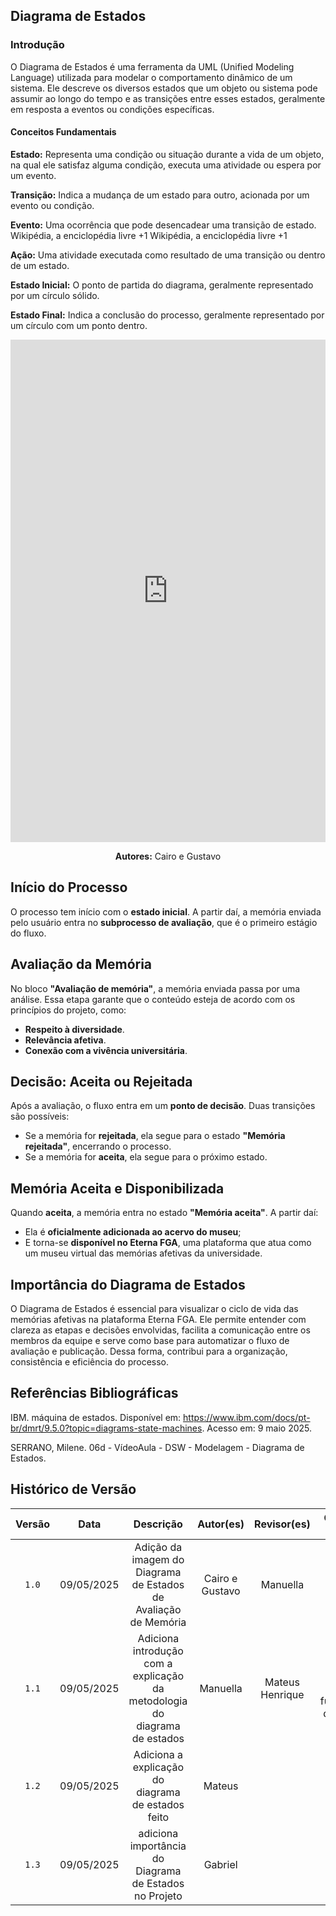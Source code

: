 ## Diagrama de Estados

### Introdução 

O Diagrama de Estados é uma ferramenta da UML (Unified Modeling Language) utilizada para modelar o comportamento dinâmico de um sistema. Ele descreve os diversos estados que um objeto ou sistema pode assumir ao longo do tempo e as transições entre esses estados, geralmente em resposta a eventos ou condições específicas.

#### Conceitos Fundamentais
**Estado:** Representa uma condição ou situação durante a vida de um objeto, na qual ele satisfaz alguma condição, executa uma atividade ou espera por um evento.

**Transição:** Indica a mudança de um estado para outro, acionada por um evento ou condição.

**Evento:** Uma ocorrência que pode desencadear uma transição de estado.
Wikipédia, a enciclopédia livre
+1
Wikipédia, a enciclopédia livre
+1

**Ação:** Uma atividade executada como resultado de uma transição ou dentro de um estado.

**Estado Inicial:** O ponto de partida do diagrama, geralmente representado por um círculo sólido.

**Estado Final:** Indica a conclusão do processo, geralmente representado por um círculo com um ponto dentro.


<iframe frameborder="0" style="width:100%;height:804px;" src="https://viewer.diagrams.net/?tags=%7B%7D&lightbox=1&highlight=0000ff&edit=_blank&layers=1&nav=1&title=diagrama_de_estados.drawio&dark=0#R%3Cmxfile%3E%3Cdiagram%20name%3D%22P%C3%A1gina-1%22%20id%3D%22A8ktFklbmDqrZOBglVQO%22%3E5VrLcpswFP0aZtpFOxYv46VjO82inXbGizSrjGwUUAOIEfIrX18JhLEQDrS2cdN4YUsXIUvn3JcuGNYk3n6hMA2%2FER9Fhjnwt4Y1NUwTAM%2FjP0KyKySu6RaCgGJfDqoEc%2FyCpHAgpSvso0wZyAiJGE5V4ZIkCVoyRQYpJRt12BOJ1H9NYYA0wXwJI116j30WFlLPHFbyO4SDsPxn4I6KKzEsB8udZCH0yeZAZM0Ma0IJYUUr3k5QJMArcSnuuz1ydb8wihLW5Yb7O%2FbTfLl7mj%2Fczx%2BDR%2BtxvmOfymkytit3jHwOgOwSykISkARGs0p6Q8kq8ZGYdsB71ZivhKRcCLjwF2JsJ9mEK0a4KGRxJK%2FyFdPdT3H%2FZ6fsPsjp8s50q%2FR2slesVSzwKAblfsiKLtErGy91CdIAsdcAsvdUcR1HJEZ8QfxGiiLI8FpdCJTKFuzH7W%2F9QTBfojmQhmG7UiukWTillpRTFAuTd1Ws8sbBMipRzvUf8C4XvIbRSm5B04Nsg%2BMIJoLwjK%2BGSTYrHtaIMrR9nQkdOHmD5agAAE%2F2N5WV7U0nPLAwCwyOg63A9KeY2BomY97G0JhYxniYf1tEuDIkzBvFQnJjUT6gDh2Hhakaz%2BcJEt5ecngQ5QIBHuZuZiwvxNj3C%2BNCGX6Bi6jEOhUqkG%2FVuTGcqZiL21NWkAFycih5RhMSET7vNCE5Y084imqiTqQdV5ajTNo6ccBuIu5SvA2v4cI6uKLXDK%2FVPzkd%2FZN7ons6CXmn3YvwWXioFpBvQszQPIX5tjc8W6hZSJYW8fsJbwUxigpHQo0%2B%2BZA%2BfzC4IuUfw%2BSLtm7zz8cL6jcYqJ7K0vW9Sd3tS6n76D%2BL2CeZidvRTLxrmomrmck3JXoM8tgyEkAlawx9PaBU%2FIF2S7qUIdRSllGD328K2O6lDAE0eJv3awleR0sAR0juxxS89ohBQxIvVtn19BwM3M9Oe3I67DHFAR3y9b%2BPtH1FTtO5cugsjw7%2Fe8Li1GB3NNitPhN0oAdAin4hzN75yQnYNTfj6kS5fRJl6kQZpgtjofnJIhM%2F3BrePW%2B1RGhfq7wabW%2FOq7VUFGwV4H0cuVbcsNoBXq7oep%2Bgo8Qfi9qzUP8IZhleqiCrSSjaYnaQUPLeQzkPb1fppOiU2eQ%2FUEGVGLQnnM1cH3DpNHBZyk6ss1p1VXJqOlJsU6uz6hONjuhkS8GW6wHcHQyTzu3oguuF4XLBlfoWM563GuzpDqPPk5SiwZVC9%2FAUwO6qxMNmLe7n1AT00rRGWBbCVDSzVTzbO%2FsUUcyXIOLvVIaAH5WoLRYs4PI5yGn%2BvmIRTsr4ewYX79TU3HJ1F99vjuq8JRMoQwY4CBhV%2BGgOGWc0m861hlMfnp1G6VCzmlrdTZ5Ceim4taSUtThl2fpRoN%2FqWlMS2YNBvNFcqGscMa0TLaLj4%2BThX6Y59Yncek594efSpp5q12zWx1lKkrxiPl3nL5sk4qHsjEe0RFy%2F%2FTK%2BujXbA6CiaOrRDYCGAmI9Oz2fNesZRA3XIwf7a0PnNByuQZmv9gOd%2FpRTffjvRqL0saC8FYgW9PESc68nwopaPNHQfbtlk5a3O7yaP2qobHnnOcHzbvUOVeGGqjfRrNlv%3C%2Fdiagram%3E%3C%2Fmxfile%3E"></iframe>

<div style="text-align: center; margin-top: 10px;">
  <p><strong>Autores:</strong> Cairo e Gustavo</p>
</div>  


## Início do Processo

O processo tem início com o **estado inicial**. A partir daí, a memória enviada pelo usuário entra no **subprocesso de avaliação**, que é o primeiro estágio do fluxo.

## Avaliação da Memória

No bloco **"Avaliação de memória"**, a memória enviada passa por uma análise. Essa etapa garante que o conteúdo esteja de acordo com os princípios do projeto, como:

- **Respeito à diversidade**.
- **Relevância afetiva**.
- **Conexão com a vivência universitária**.

## Decisão: Aceita ou Rejeitada

Após a avaliação, o fluxo entra em um **ponto de decisão**. Duas transições são possíveis:

- Se a memória for **rejeitada**, ela segue para o estado **"Memória rejeitada"**, encerrando o processo.
- Se a memória for **aceita**, ela segue para o próximo estado.



## Memória Aceita e Disponibilizada

Quando **aceita**, a memória entra no estado **"Memória aceita"**. A partir daí:

- Ela é **oficialmente adicionada ao acervo do museu**;
- E torna-se **disponível no Eterna FGA**, uma plataforma que atua como um museu virtual das memórias afetivas da universidade.

## Importância do Diagrama de Estados

O Diagrama de Estados é essencial para visualizar o ciclo de vida das memórias afetivas na plataforma Eterna FGA. Ele permite entender com clareza as etapas e decisões envolvidas, facilita a comunicação entre os membros da equipe e serve como base para automatizar o fluxo de avaliação e publicação. Dessa forma, contribui para a organização, consistência e eficiência do processo.

## Referências Bibliográficas

IBM. máquina de estados. Disponível em: https://www.ibm.com/docs/pt-br/dmrt/9.5.0?topic=diagrams-state-machines. Acesso em: 9 maio 2025.

SERRANO, Milene. 06d - VídeoAula - DSW - Modelagem - Diagrama de Estados.




## Histórico de Versão

| Versão | Data | Descrição | Autor(es) | Revisor(es) | Comentário do Revisor |
| :-: | :-: | :-: | :-: | :-: | :-: |
| `1.0` | 09/05/2025  | Adição da imagem do Diagrama de Estados de Avaliação de Memória | Cairo e Gustavo | Manuella | excelente |
| `1.1` | 09/05/2025  | Adiciona introdução com a explicação da metodologia do diagrama de estados | Manuella | Mateus Henrique| Perfeita explicação dos conceitos fundamentais do diagrama de estados|
| `1.2` | 09/05/2025  | Adiciona a explicação do diagrama de estados feito | Mateus | | |
|`1.3` | 09/05/2025|adiciona importância do Diagrama de Estados no Projeto| Gabriel | | |